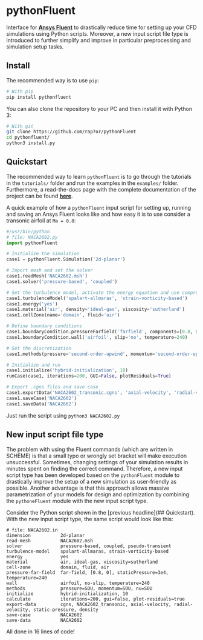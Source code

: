 # pythonFluent
Interface for [**Ansys Fluent**][ansys-fluent] to drastically reduce time for setting up your CFD simulations using Python scripts. Moreover, a new input script file type is introduced to further simplify and improve in particular preprocessing and simulation setup tasks.

[ansys-fluent]: https://www.ansys.com/products/fluids/ansys-fluent
    
## Install
The recommended way is to use ```pip```:
```sh
# With pip
pip install pythonfluent
```
You can also clone the repository to your PC and then install it with Python 3:
```sh
# With git
git clone https://github.com/rap7or/pythonFluent
cd pythonfluent/
python3 install.py
```

## Quickstart
The recommended way to learn ```pythonFluent``` is to go through the tutorials in the ```tutorials/``` folder and 
run the examples in the ```examples/``` folder. Furthermore, a read-the-docs page with the complete documentation of the 
project can be found [**here**][read-the-docs]. 

[read-the-docs]: https://read-the-docs.io

A quick example of how a `pythonFluent` input script for setting up, running and saving an Ansys Fluent looks like and how easy it is to use consider a transonic airfoil at ```Ma = 0.8```:

``` python
#/usr/bin/python
# file: NACA2602.py
import pythonFluent

# Initialize the simulation 
case1 = pythonFluent.Simulation('2d-planar')

# Import mesh and set the solver
case1.readMesh('NACA2602.msh')
case1.solver('pressure-based', 'coupled')

# Set the turbulence model, activate the energy equation and use compressible air for your simulation
case1.turbulenceModel('spalart-allmaras', 'strain-vorticity-based')
case1.energy('yes')
case1.material('air', density='ideal-gas', viscosity='sutherland')
case1.cellZone(name='domain', fluid='air')

# Define boundary conditions
case1.boundaryCondition.pressureFarfield('farfield', components=[0.8, 0], staticPressure=3e4, temperature=240)
case1.boundaryCondition.wall('airfoil', slip='no', temperature=240)

# Set the discretization
case1.methods(pressure='second-order-upwind', momentum='second-order-upwind', nu='second-order-upwind')

# Initialize and run
case1.initialize('hybrid-initialization', 10)
runCase(case1, iterations=200, GUI=False, plotResiduals=True)

# Export .cgns files and save case
case1.exportData('NACA2602_transonic.cgns', 'axial-velocity', 'radial-velocity', 'static-pressure', 'density')
case1.saveCase('NACA2602')
case1.saveData('NACA2602')
```
Just run the script using ```python3 NACA2602.py```

## New input script file type
The problem with using the Fluent commands (which are written in SCHEME) is that a small typo or wrongly 
set bracket will make execution unsuccessful. Sometimes, changing settings of your simulation results in minutes spent on finding the correct command. Therefore, a new input script type has been developed based on 
the `pythonFluent` module to drastically improve the setup of a new simulation as user-friendly as possible. Another advantage is
that this approach allows massive parametrization of your models for design and optimization by combining the `pythoneFluent` module
with the new input script type.

Consider the Python script shown in the [previous headline](## Quickstart). With the new input script type, the same script would look like this:

```
# file: NACA2602.in
dimension           2d-planar
read-mesh           NACA2602.msh
solver              pressure-based, coupled, pseudo-transient
turbulence-model    spalart-allmaras, strain-vorticity-based
energy              yes
material            air, ideal-gas, viscosity=sutherland
cell-zone           domain, fluid, air
pressure-far-field  far-field, [0.8, 0], staticPressure=3e4, temperature=240
wall                airfoil, no-slip, temperature=240
methods             pressure=SOU, momentum=SOU, nu=SOU
initialize          hybrid-initialization, 10
calculate           iterations=200, gui=false, plot-residuals=true
export-data         cgns, NACA2602_transonic, axial-velocity, radial-velocity, static-pressure, density
save-case           NACA2602
save-data           NACA2602
```
All done in 16 lines of code! 

